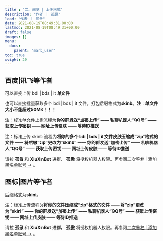 ```yaml
---
title : "二、阅览 | 上传格式"
description: "作者 ｜ 孤傲"
lead: "作者 ｜ 孤傲"
date: 2021-08-19T08:49:31+00:00
lastmod: 2021-08-19T08:49:31+00:00
draft: false 
images: []
menu:
  docs:
    parent: "mark_user"
toc: true
weight: 20
---
```


## 百度|讯飞等作者

可以直接上传 bdi | bds | it **单文件**

也可以直接批量获取多个 bdi | bds | it 文件，打包后缀格式为**skinb**。**注：单文件大小不能超过50MB！！！**

注：标准单文件上传流程为**你的群发送“加密上传” —— 私聊机器人“QQ号” —— 获取上传密钥 —— 网址上传皮肤 —— 等待ID推送**

注：标准上传 skinb 流程为**将你的多个 bdi | bds | it 文件皮肤压缩成“zip”格式的文件 —— 将后缀“zip”更改为“skinb” —— 你的群发送“加密上传” —— 私聊机器人“QQ号” —— 获取上传密钥 —— 网址上传皮肤 —— 等待ID推送**

请拉 **孤傲** 和 **XiuXinBot** 进群， **孤傲** 将授权机器人权限。再参阅[二次鉴权 | 添加黑名单账号 →](https://skin.gushao.club/docs/mark_user/skinbatch/Authentication/) 。

## 图标|图片等作者

后缀格式为**skini**。

注：标准上传流程为**将你的文件压缩成“zip”格式的文件 —— 将“zip”更改为“skini” —— 你的群发送“加密上传” —— 私聊机器人“QQ号” —— 获取上传密钥 —— 网址上传皮肤 —— 等待ID推送**

请拉 **孤傲** 和 **XiuXinBot** 进群， **孤傲** 将授权机器人权限。再参阅[二次鉴权 | 添加黑名单账号 →](https://skin.gushao.club/docs/mark_user/skinbatch/Authentication/) 。
